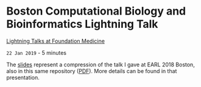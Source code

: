 # Boston Computational Biology and Bioinformatics Lightning Talk

[Lightning Talks at Foundation Medicine](https://www.meetup.com/Boston-Computational-Biology-and-Bioinformatics-Meetup/events/256961532/)

`22 Jan 2019` - 5 minutes

The [slides][pdf] represent a compression of the talk I gave at EARL
2018 Boston, also in this same repository ([PDF][EarlPdf]). More
details can be found in that presentation.

[pdf]: BCBB%20Lightning%20Talk.pdf
[EarlPdf]: ../Tilford%20-%20BMS%20-%20EARL%202018.pdf

